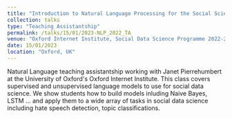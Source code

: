 ```yaml
---
title: "Introduction to Natural Language Processing for the Social Sciences"
collection: talks
type: "Teaching Assistantship"
permalink: /talks/15/01/2023-NLP_2022_TA
venue: "Oxford Internet Institute, Social Data Science Programme 2022-2023"
date: 15/01/2023
location: "Oxford, UK"
---
```


Natural Language teaching assistantship working with Janet Pierrehumbert at the University of Oxford&apos;s Oxford Internet Institute. This class covers supervised and unsupervised language models to use for social data science. We show students how to build models inluding Naive Bayes, LSTM ... and apply them to a wide array of tasks in social data science including hate speech detection, topic classifications. 
